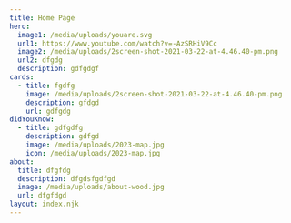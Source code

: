 ```yaml
---
title: Home Page
hero:
  image1: /media/uploads/youare.svg
  url1: https://www.youtube.com/watch?v=-AzSRHiV9Cc
  image2: /media/uploads/2screen-shot-2021-03-22-at-4.46.40-pm.png
  url2: dfgdg
  description: gdfgdgf
cards:
  - title: fgdfg
    image: /media/uploads/2screen-shot-2021-03-22-at-4.46.40-pm.png
    description: gfdgd
    url: gdfgdg
didYouKnow:
  - title: gdfgdfg
    description: gdfgd
    image: /media/uploads/2023-map.jpg
    icon: /media/uploads/2023-map.jpg
about:
  title: dfgfdg
  description: dfgdsfgdfgd
  image: /media/uploads/about-wood.jpg
  url: dfgfdgd
layout: index.njk
---
```

